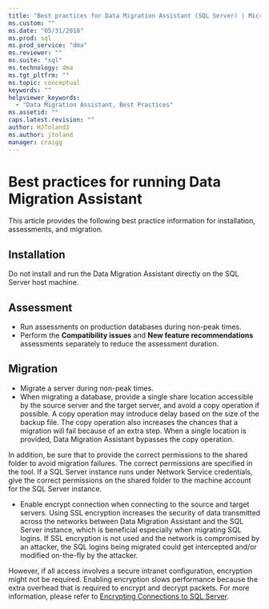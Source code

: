 ```yaml
---
title: "Best practices for Data Migration Assistant (SQL Server) | Microsoft Docs"
ms.custom: ""
ms.date: "05/31/2018"
ms.prod: sql
ms.prod_service: "dma"
ms.reviewer: ""
ms.suite: "sql"
ms.technology: dma
ms.tgt_pltfrm: ""
ms.topic: conceptual
keywords: ""
helpviewer_keywords: 
  - "Data Migration Assistant, Best Practices"
ms.assetid: ""
caps.latest.revision: ""
author: HJToland3
ms.author: jtoland
manager: craigg
---
```



# Best practices for running Data Migration Assistant
This article provides the following best practice information for installation, assessments, and migration.

## Installation
Do not install and run the Data Migration Assistant directly on the SQL Server host machine.

## Assessment
- Run assessments on production databases during non-peak times.
- Perform the **Compatibility issues** and **New feature recommendations** assessments separately to reduce the assessment duration.

## Migration
- Migrate a server during non-peak times.
- When migrating a database, provide a single share location accessible by the source server and the target server, and avoid a copy operation if possible. A copy operation may introduce delay based on the size of the backup file. The copy operation also increases the chances that a migration will fail because of an extra step. When a single location is provided, Data Migration Assistant bypasses the copy operation.
 
In addition, be sure that to provide the correct permissions to the shared folder to avoid migration failures. The correct permissions are specified in the tool. If a SQL Server instance runs under Network Service credentials, give the correct permissions on the shared folder to the machine account for the SQL Server instance.

- Enable encrypt connection when connecting to the source and target servers. Using SSL encryption increases the security of data transmitted across the networks between Data Migration Assistant and the SQL Server instance, which is beneficial especially when migrating SQL logins. If SSL encryption is not used and the network is compromised by an attacker, the SQL logins being migrated could get intercepted and/or modified on-the-fly by the attacker.

However, if all access involves a secure intranet configuration, encryption might not be required. Enabling encryption slows performance because the extra overhead that is required to encrypt and decrypt packets. For more information, please refer to [Encrypting Connections to SQL Server](https://go.microsoft.com/fwlink/?linkid=832513).
